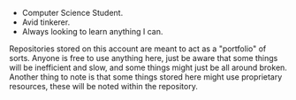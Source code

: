 - Computer Science Student.
- Avid tinkerer.
- Always looking to learn anything I can.

Repositories stored on this account are meant to act as a "portfolio" of sorts. Anyone is free to use anything here, just be aware that some things
will be inefficient and slow, and some things might just be all around broken. Another thing to note is that some things stored here might use proprietary resources, these will be noted within the repository.

